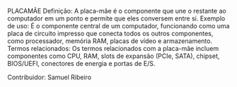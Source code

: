 PLACAMÃE
Definição: A placa-mãe é o componente que une o restante ao computador em um ponto e permite que eles conversem entre si.
Exemplo de uso: É o componente central de um computador, funcionando como uma placa de circuito impresso que conecta todos os outros componentes, como processador, memória RAM, placas de vídeo e armazenamento.
Termos relacionados: Os termos relacionados com a placa-mãe incluem componentes como CPU, RAM, slots de expansão (PCIe, SATA), chipset, BIOS/UEFI, conectores de energia e portas de E/S.

Contribuidor: Samuel Ribeiro